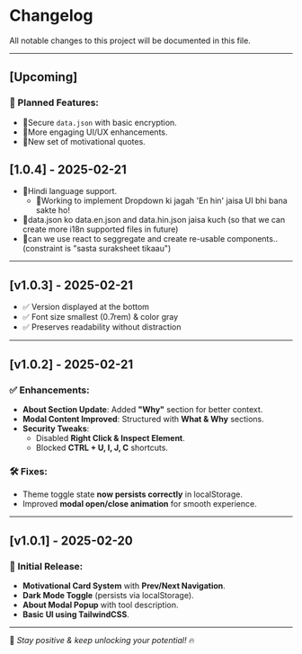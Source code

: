 # Changelog

All notable changes to this project will be documented in this file.

---

## [Upcoming]
### 🔹 Planned Features:

- 🎯Secure `data.json` with basic encryption.
- 🎯More engaging UI/UX enhancements.
- 🎯New set of motivational quotes.

## [1.0.4] - 2025-02-21
- 🎯Hindi language support.
  - 🎯Working to implement Dropdown ki jagah 'En hin' jaisa UI bhi bana sakte ho!
- 🎯data.json ko data.en.json and data.hin.json jaisa kuch (so that we can create more i18n supported files in future)
- 🎯can we use react to seggregate and create re-usable components.. (constraint is "sasta suraksheet tikaau")

---
## [v1.0.3] - 2025-02-21
- ✅ Version displayed at the bottom
- ✅ Font size smallest (0.7rem) & color gray
- ✅ Preserves readability without distraction
---

## [v1.0.2] - 2025-02-21
### ✅ Enhancements:
- **About Section Update**: Added **"Why"** section for better context.
- **Modal Content Improved**: Structured with **What & Why** sections.
- **Security Tweaks**:
  - Disabled **Right Click & Inspect Element**.
  - Blocked **CTRL + U, I, J, C** shortcuts.

### 🛠 Fixes:
- Theme toggle state **now persists correctly** in localStorage.
- Improved **modal open/close animation** for smooth experience.

---

## [v1.0.1] - 2025-02-20
### 🎉 Initial Release:
- **Motivational Card System** with **Prev/Next Navigation**.
- **Dark Mode Toggle** (persists via localStorage).
- **About Modal Popup** with tool description.
- **Basic UI using TailwindCSS**.

---

🚀 *Stay positive & keep unlocking your potential!* 🔥

